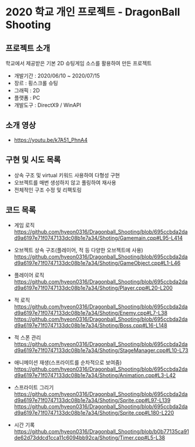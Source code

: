 # 2020 학교 개인 프로젝트 - DragonBall Shooting

## 프로젝트 소개
학교에서 제공받은 기본 2D 슈팅게임 소스를 활용하여 만든 프로젝트
- 개발기간 : 2020/06/10 ~ 2020/07/15
- 장르 : 횡스크롤 슈팅
- 그래픽 : 2D 
- 플랫폼 : PC
- 개발도구 : DirectX9 / WinAPI 

## 소개 영상
- https://youtu.be/k7A51_PhnA4

## 구현 및 시도 목록
- 상속 구조 및 virtual 키워드 사용하여 다형성 구현
- 오브젝트를 매번 생성하지 않고 풀링하여 재사용
- 전체적인 구조 수정 및 리팩토링

## 코드 목록
- 게임 로직
https://github.com/hyeon0316/Dragonball_Shooting/blob/695ccbda2dad9a6197e71f0747133dc08b1e7a34/Shoting/Gamemain.cpp#L95-L414

- 오브젝트 상속 구조(플레이어, 적 등 다양한 오브젝트에 사용)
https://github.com/hyeon0316/Dragonball_Shooting/blob/695ccbda2dad9a6197e71f0747133dc08b1e7a34/Shoting/GameObject.cpp#L1-L46

- 플레이어 로직
https://github.com/hyeon0316/Dragonball_Shooting/blob/695ccbda2dad9a6197e71f0747133dc08b1e7a34/Shoting/Player.cpp#L20-L200

- 적 로직
https://github.com/hyeon0316/Dragonball_Shooting/blob/695ccbda2dad9a6197e71f0747133dc08b1e7a34/Shoting/Enemy.cpp#L7-L38
https://github.com/hyeon0316/Dragonball_Shooting/blob/695ccbda2dad9a6197e71f0747133dc08b1e7a34/Shoting/Boss.cpp#L16-L148

- 적 스폰 관리
https://github.com/hyeon0316/Dragonball_Shooting/blob/695ccbda2dad9a6197e71f0747133dc08b1e7a34/Shoting/StageManager.cpp#L10-L73

- 애니메이션 재생(스프라이트를 순차적으로 보여줌)
https://github.com/hyeon0316/Dragonball_Shooting/blob/695ccbda2dad9a6197e71f0747133dc08b1e7a34/Shoting/Animation.cpp#L3-L42

- 스프라이트 그리기
https://github.com/hyeon0316/Dragonball_Shooting/blob/695ccbda2dad9a6197e71f0747133dc08b1e7a34/Shoting/Sprite.cpp#L97-L139
https://github.com/hyeon0316/Dragonball_Shooting/blob/695ccbda2dad9a6197e71f0747133dc08b1e7a34/Shoting/Sprite.cpp#L180-L220

- 시간 기록
https://github.com/hyeon0316/Dragonball_Shooting/blob/b0b77135ca91de62d73ddcd1cca11c6094bb92ca/Shoting/Timer.cpp#L5-L38
